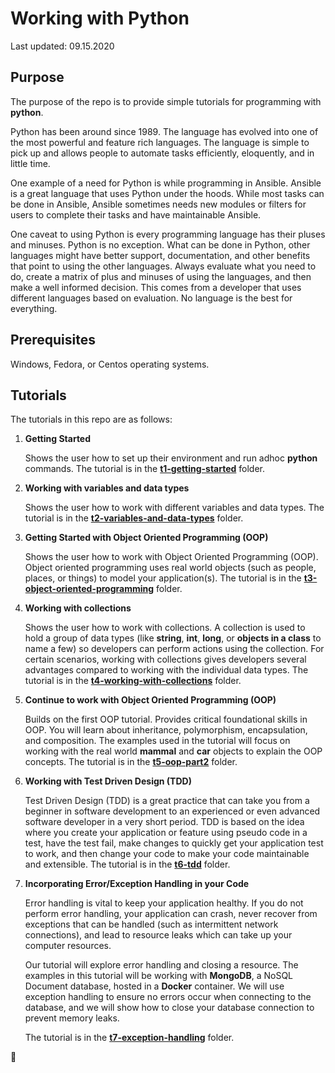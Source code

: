 # Working with Python

Last updated: 09.15.2020

## Purpose

The purpose of the repo is to provide simple tutorials 
for programming with **python**.

Python has been around since 1989. The language has evolved into one of the 
most powerful and feature rich languages.  The language is simple to pick up 
and allows people to automate tasks efficiently, eloquently, 
and in little time.

One example of a need for Python is while programming in Ansible.
Ansible is a great language that uses Python under the hoods.  While most tasks 
can be done in Ansible, Ansible sometimes needs new modules or filters for users
to complete their tasks and have maintainable Ansible.

One caveat to using Python is every programming language has
their pluses and minuses.  Python is no exception.  What can be done in Python, 
other languages might have better support, documentation, and other benefits 
that point to using the other languages.  Always evaluate what you need to do, 
create a matrix of plus and minuses of using the languages, and then make a 
well informed decision.  This comes from a developer that uses different languages 
based on evaluation.  No language is the best for everything.

## Prerequisites

Windows, Fedora, or Centos operating systems.

## Tutorials

The tutorials in this repo are as follows:

1. **Getting Started**

    Shows the user how to set up their environment
    and run adhoc **python** commands.  The tutorial is in the
    [**t1-getting-started**](./t1-getting-started) folder.

1. **Working with variables and data types**

    Shows the user how to work with different variables and data types.
    The tutorial is in the [**t2-variables-and-data-types**](./t2-variables-and-data-types) folder.

1. **Getting Started with Object Oriented Programming (OOP)**

   Shows the user how to work with Object Oriented Programming (OOP).  Object oriented programming uses
   real world objects (such as people, places, or things) to model your application(s).  The tutorial
   is in the [**t3-object-oriented-programming**](./t3-object-oriented-programming) folder.

1. **Working with collections**

   Shows the user how to work with collections.  A collection is used to hold a group of data types (like
   **string**, **int**, **long**, or **objects in a class** to name a few) so developers can perform
   actions using the collection.  For certain scenarios, working with collections gives developers
   several advantages compared to working with the individual data types.
   The tutorial is in the [**t4-working-with-collections**](./t4-working-with-collections) folder.

1. **Continue to work with Object Oriented Programming (OOP)**

   Builds on the first OOP tutorial.  Provides critical foundational skills in OOP.  You will learn
   about inheritance, polymorphism, encapsulation, and composition.  The examples used in the tutorial
   will focus on working with the real world **mammal** and **car** objects to explain the OOP concepts.
   The tutorial is in the [**t5-oop-part2**](./t5-oop-part2) folder.

1. **Working with Test Driven Design (TDD)**

   Test Driven Design (TDD) is a great practice that can take you from a beginner in
   software development to an experienced or even advanced software developer in
   a very short period.  TDD is based on the idea where you create your application
   or feature using pseudo code in a test, have the test fail, make changes to quickly
   get your application test to work, and then change your code to make your code
   maintainable and extensible.  The tutorial is in the [**t6-tdd**](./t6-tdd) folder.

1. **Incorporating Error/Exception Handling in your Code**

   Error handling is vital to keep your application healthy.  If you do not perform error handling,
   your application can crash, never recover from exceptions that can be handled (such as intermittent
   network connections), and lead to resource leaks which can take up your computer resources.

   Our tutorial will explore error handling and closing a resource. The examples in this tutorial will be
   working with **MongoDB**, a NoSQL Document database, hosted in a **Docker** container.  We will use exception 
   handling to ensure no errors occur when connecting to the database, and we will show how to close your database
   connection to prevent memory leaks.
   
   The tutorial is in the [**t7-exception-handling**](./t7-exception-handling) folder.

:construction:

